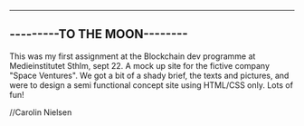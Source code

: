 

----------------------------
---------TO THE MOON--------
----------------------------

This was my first assignment at the Blockchain dev programme
at Medieinstitutet Sthlm, sept 22. A mock up site for the fictive
company "Space Ventures". We got a bit of a shady brief, 
the texts and pictures, and were to design a semi functional 
concept site using HTML/CSS only. Lots of fun!

//Carolin Nielsen